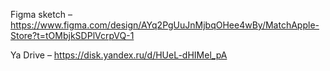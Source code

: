 Figma sketch – https://www.figma.com/design/AYq2PgUuJnMjbqOHee4wBy/MatchApple-Store?t=tOMbjkSDPlVcrpVQ-1

Ya Drive – https://disk.yandex.ru/d/HUeL-dHIMel_pA
